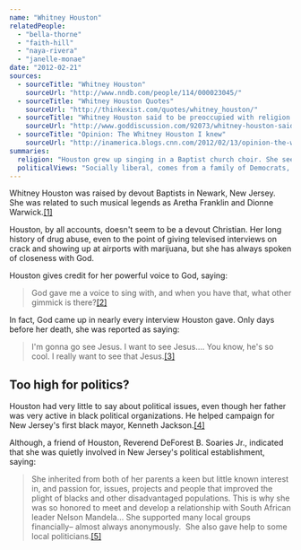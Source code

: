 ```yaml
---
name: "Whitney Houston"
relatedPeople:
  - "bella-thorne"
  - "faith-hill"
  - "naya-rivera"
  - "janelle-monae"
date: "2012-02-21"
sources:
  - sourceTitle: "Whitney Houston"
    sourceUrl: "http://www.nndb.com/people/114/000023045/"
  - sourceTitle: "Whitney Houston Quotes"
    sourceUrl: "http://thinkexist.com/quotes/whitney_houston/"
  - sourceTitle: "Whitney Houston said to be preoccupied with religion before death; gossip centers around question–did she find God?"
    sourceUrl: "http://www.goddiscussion.com/92073/whitney-houston-said-to-be-preoccupied-with-religion-before-death-gossip-centers-around-question-did-she-find-god/"
  - sourceTitle: "Opinion: The Whitney Houston I knew"
    sourceUrl: "http://inamerica.blogs.cnn.com/2012/02/13/opinion-the-whitney-houston-i-knew/"
summaries:
  religion: "Houston grew up singing in a Baptist church choir. She seems to have retained a loyalty to the religion of her birth throughout her life."
  politicalViews: "Socially liberal, comes from a family of Democrats, and has spoken out about race issues."
---
```


Whitney Houston was raised by devout Baptists in Newark, New Jersey. She was related to such musical legends as Aretha Franklin and Dionne Warwick.<a class="source-citation" href="#http%3A%2F%2Fwww.nndb.com%2Fpeople%2F114%2F000023045%2F" title="Whitney Houston">[1]</a>

Houston, by all accounts, doesn't seem to be a devout Christian. Her long history of drug abuse, even to the point of giving televised interviews on crack and showing up at airports with marijuana, but she has always spoken of closeness with God.

Houston gives credit for her powerful voice to God, saying:

>God gave me a voice to sing with, and when you have that, what other gimmick is there?<a class="source-citation" href="#http%3A%2F%2Fthinkexist.com%2Fquotes%2Fwhitney_houston%2F" title="Whitney Houston Quotes">[2]</a>

In fact, God came up in nearly every interview Houston gave. Only days before her death, she was reported as saying:

>I'm gonna go see Jesus. I want to see Jesus…. You know, he's so cool. I really want to see that Jesus.<a class="source-citation" href="#http%3A%2F%2Fwww.goddiscussion.com%2F92073%2Fwhitney-houston-said-to-be-preoccupied-with-religion-before-death-gossip-centers-around-question-did-she-find-god%2F" title="Whitney Houston said to be preoccupied with religion before death; gossip centers around question–did she find God?">[3]</a>

## Too high for politics?

Houston had very little to say about political issues, even though her father was very active in black political organizations. He helped campaign for New Jersey's first black mayor, Kenneth Jackson.<a class="source-citation" href="#http%3A%2F%2Finamerica.blogs.cnn.com%2F2012%2F02%2F13%2Fopinion-the-whitney-houston-i-knew%2F" title="Opinion: The Whitney Houston I knew">[4]</a>

Although, a friend of Houston, Reverend DeForest B. Soaries Jr., indicated that she was quietly involved in New Jersey's political establishment, saying:

>She inherited from both of her parents a keen but little known interest in, and passion for, issues, projects and people that improved the plight of blacks and other disadvantaged populations. This is why she was so honored to meet and develop a relationship with South African leader Nelson Mandela… She supported many local groups financially– almost always anonymously.  She also gave help to some local politicians.<a class="source-citation" href="#http%3A%2F%2Finamerica.blogs.cnn.com%2F2012%2F02%2F13%2Fopinion-the-whitney-houston-i-knew%2F" title="Opinion: The Whitney Houston I knew">[5]</a>